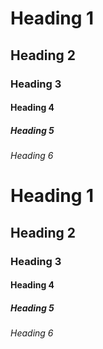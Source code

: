 # Heading 1

## Heading 2

### Heading 3

#### Heading 4

##### Heading 5

###### Heading 6

<h1>Heading 1</h1>

<h2>Heading 2</h2>

<h3>Heading 3</h3>

<h4>Heading 4</h4>

<h5>Heading 5</h5>

<h6>Heading 6</h6>